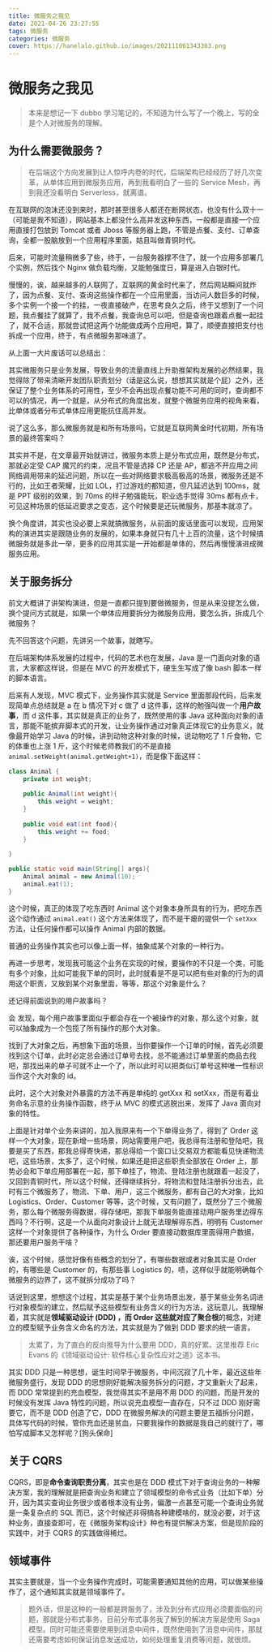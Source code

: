 ```yaml
---
title: 微服务之我见
date: 2021-04-26 23:27:55
tags: 微服务
categories: 微服务
cover: https://hanelalo.github.io/images/202111061343303.png
---
```


# 微服务之我见

> 本来是想记一下 dubbo 学习笔记的，不知道为什么写了一个晚上，写的全是个人对微服务的理解。

## 为什么需要微服务？

> 在后端这个方向发展到让人惊呼内卷的时代，后端架构已经经历了好几次变革，从单体应用到微服务应用，再到我看明白了一些的 Service Mesh，再到我还没看明白 Serverless，就离谱。

在互联网的泡沫还没到来时，那时甚至很多人都还在断网状态，也没有什么双十一（可能是我不知道），网站基本上都没什么高并发这种东西，一般都是直接一个应用直接打包放到 Tomcat 或者 Jboss 等服务器上跑，不管是点餐、支付、订单查询，全都一股脑放到一个应用程序里面，姑且叫做青铜时代。

后来，可能时流量稍微多了些，终于，一台服务器撑不住了，就一个应用多部署几个实例，然后找个 Nginx 做负载均衡，又能勉强度日，算是进入白银时代。

慢慢的，诶，越来越多的人联网了，互联网的黄金时代来了，然后网站瞬间就炸了，因为点餐、支付、查询这些操作都在一个应用里面，当访问人数巨多的时候，多个实例一个接一个的挂，一夜直接破产，在思考良久之后，终于又想到了一个问题，我点餐挂了就算了，我不点餐，我查询总可以吧，但是查询也跟着点餐一起挂了，就不合适，那就尝试把这两个功能做成两个应用吧，算了，顺便直接把支付也拆成一个应用，终于，有点微服务那味道了。

从上面一大片废话可以总结出：

其实微服务只是业务发展，导致业务的流量直线上升助推架构发展的必然结果，我觉得除了带来清晰开发团队职责划分（话是这么说，想想其实就是个屁）之外，还保证了整个业务体系的可用性，至少不会再出现点餐功能不可用的同时，查询都不可以的情况，再一个就是，从分布式的角度出发，就整个微服务应用的视角来看，比单体或者分布式单体应用更能抗住高并发。

说了这么多，那么微服务就是和所有场景吗，它就是互联网黄金时代初期，所有场景的最终答案吗？

其实并不是，在文章最开始就讲过，微服务本质上是分布式应用，既然是分布式，那就必定受 CAP 魔咒的约束，况且不管是选择 CP 还是 AP，都逃不开应用之间网络调用带来的延迟问题，所以在一些对网络要求极高极高的场景，微服务还是不行的，比如王者荣耀，比如 LOL，打过游戏的都知道，但凡延迟达到 100ms，就是 PPT 级别的效果，到 70ms 的样子勉强能玩，职业选手觉得 30ms 都有点卡，可见这种场景的低延迟要求之变态，这个时候要是还玩微服务，那基本就凉了。

换个角度讲，其实也没必要上来就搞微服务，从前面的废话里面可以发现，应用架构的演进其实是跟随业务的发展的，如果本身就只有几十上百的流量，这个时候搞微服务就是多此一举，更多的应用其实是一开始都是单体的，然后再慢慢演进成微服务应用。



## 关于服务拆分

前文大概讲了讲架构演进，但是一直都只提到要做微服务，但是从来没提怎么做，换个提问方式就是，如果一个单体应用要拆分为微服务应用，要怎么拆，拆成几个微服务？

先不回答这个问题，先讲另一个故事，就瞎写。

在后端架构体系发展的过程中，代码的艺术也在发展，Java 是一门面向对象的语言，大家都这样说，但是在 MVC 的开发模式下，硬生生写成了像 bash 脚本一样的脚本语言。

后来有人发现，MVC 模式下，业务操作其实就是 Service 里面那段代码，后来发现简单点总结就是 a 在 b 情况下对 c 做了 d 这件事，这样的勉强叫做一个**用户故事**，而 d 这件事，其实就是真正的业务了，既然使用的事 Java 这种面向对象的语言，那能不能摈弃脚本式的开发，让业务操作通过对象真正体现它的业务意义，就像最开始学习 Java 的时候，讲到动物这种对象的时候，说动物吃了 1 斤食物，它的体重也上涨 1 斤，这个时候老师教我们的不是直接 `animal.setWeight(animal.getWeight+1)`，而是像下面这样：

```java
class Animal {
    private int weight;
    
    public Animal(int weight){
        this.weight = weight;
    }
    
    public void eat(int food){
        this.weight += food;
    }
    
}

public static void main(String[] args){
    Animal animal = new Animal(10);
    animal.eat(1);
}
```

这个时候，真正的体现了吃东西时 Animal 这个对象本身所具有的行为，把吃东西这个动作通过 `animal.eat()` 这个方法来体现了，而不是干瘪的提供一个 `setXxx` 方法，让任何操作都可以操作 Animal 内部的数据。

普通的业务操作其实也可以像上面一样，抽象成某个对象的一种行为。

再进一步思考，发现我可能这个业务在实现的时候，要操作的不只是一个类，可能有多个对象，比如可能我下单的同时，此时就看是不是可以把有些对象的行为的调用这个职责，又放到某个对象里面，等等，那这个对象是什么？

还记得前面说到的用户故事吗？

会 发现，每个用户故事里面似乎都会存在一个被操作的对象，那么这个对象，就可以抽象成为一个包揽了所有操作的那个大对象。

找到了大对象之后，再想象下面的场景，当你要操作一个订单的时候，首先必须要找到这个订单，此时必定总会通过订单号去找，总不能通过订单里面的商品去找吧，那找出来的单子可就不止一个了，所以此时可以把类似订单号这种唯一性标识当作这个大对象的 id。

此时，这个大对象对外暴露的方法不再是单纯的 getXxx 和 setXxx，而是有着业务命名示意的业务操作函数，终于从 MVC 的模式逃脱出来，发挥了 Java 面向对象的特性。

上面是针对单个业务来讲的，加入我原来有一个下单得业务了，得到了 Order 这样一个大对象，现在新增一些场景，网站需要用户吧，我总得有注册和登陆吧，我要是买了东西，那我总得寄快递，那总得给一个窗口让交易双方都能看见快递物流吧，这些场景，太多了，这个时候，如果还是把这些职责全部放在 Order 上，那势必会和下单应用部署在一起，那下单挂了，物流、登陆注册也就跟着一起没了，又回到青铜时代，所以这个时候，还得继续拆分，将物流和登陆注册拆分出去，此时有三个微服务了，物流、下单、用户，这三个微服务，都有自己的大对象，比如 Logistics、Order、Customer 等等，这个时候，又有问题了，既然分了三个微服务，那么每个微服务得数据，得存储吧，那我下单服务能直接动用户服务里边得东西吗？不行啊，这是一个从面向对象设计上就无法理解得东西，明明有 Customer 这样一个对象提供了各种操作，为什么 Order 要直接动数据库里面得用户数据，那还要用户服务干啥？

诶，这个时候，感觉好像有些概念的划分了，有哪些数据或者对象其实是 Order 的，有哪些是 Customer 的，有那些事 Logistics 的，啧，这样似乎就能明确每个微服务的边界了，这不就拆分成功了吗？

话说到这里，想想这个过程，其实是基于某个业务场景出发，基于某些业务名词进行对象模型的建立，然后赋予这些模型有业务含义的行为方法，这玩意儿，我理解着，其实就是**领域驱动设计 (DDD) ，**而 Order 这些就对应了**聚合根**的概念，对建立的模型赋予业务含义命名的方法，其实就是为了做到 DDD 要求的统一语言。

> 太累了，为了直白的反向推导为什么要用 DDD，真的好累。这里推荐 Eric Evans 的《领域驱动设计: 软件核心复杂性应对之道》这本书。

其实 DDD 只是一种思想，诞生时间早于微服务，中间沉寂了几十年，最近这些年微服务盛行，发现 DDD 的思想刚好能解决服务拆分的问题，才又重新火了起来，而 DDD 常常提到的充血模型，我觉得其实不是用不用 DDD 的问题，而是开发的时候没有发挥 Java 特性的问题，所以说充血模型一直存在，只不过 DDD 刚好需要它，而不是 DDD 创造了它，DDD 在微服务解决的问题主要是五福拆分问题，具体写代码的时候，管你充血还是贫血，只要我操作的数据是我自己的就行了，哪怕写成脚本又怎样呢？[狗头保命]



## 关于 CQRS

CQRS，即是**命令查询职责分离**，其实也是在 DDD 模式下对于查询业务的一种解决方案，我的理解就是把查询业务和建立了领域模型的命令式业务（比如下单）分开，因为其实查询业务很少或者根本没有业务，偏激一点甚至可能一个查询业务就是一条复杂点的 SQL 而已，这个时候还非得搞各种建模啥的，就没必要，对于这种业务，直接查即可，在《微服务架构设计》种也有提供解决方案，但是现阶段的实践中，对于 CQRS 的实践做得稀烂。



## 领域事件

其实主要就是，当一个业务操作完成时，可能需要通知其他的应用，可以做某些操作了，这个通知其实就是领域事件了。

> 题外话，但是这种的一般都是跨服务了，涉及到分布式应用必须要面临的问题，那就是分布式事务，目前分布式事务我了解到的解决方案是使用 Saga 模型。同时可能还需要使用到消息中间件，既然使用到了消息中间件，那就还需要考虑如何保证消息发送成功，如何处理重复消费等问题，就很烦。

